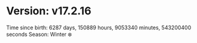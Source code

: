 # Version: v17.2.16
Time since birth: 6287 days, 150889 hours, 9053340 minutes, 543200400 seconds
Season: Winter ❄️
